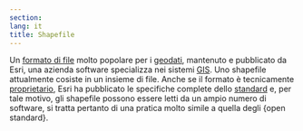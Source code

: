 ```yaml
---
section: 
lang: it
title: Shapefile
---
```


Un [formato di file](/glossary/it/file-format/) molto popolare per i [geodati](/glossary/it/geodata/), mantenuto e pubblicato da Esri, una azienda software specializza nei sistemi [GIS](/glossary/it/gis/). Uno shapefile attualmente cosiste in un insieme di file. Anche se il formato è tecnicamente [proprietario](/glossary/in/proprietary/), Esri ha pubblicato le specifiche complete dello [standard](/glossary/en/standard/) e, per tale motivo, gli shapefile possono essere letti da un ampio numero di software, si tratta pertanto di una pratica molto simile a quella degli {open standard}.
